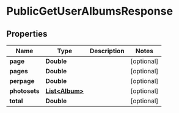 

# PublicGetUserAlbumsResponse


## Properties

| Name | Type | Description | Notes |
|------------ | ------------- | ------------- | -------------|
|**page** | **Double** |  |  [optional] |
|**pages** | **Double** |  |  [optional] |
|**perpage** | **Double** |  |  [optional] |
|**photosets** | [**List&lt;Album&gt;**](Album.md) |  |  [optional] |
|**total** | **Double** |  |  [optional] |



